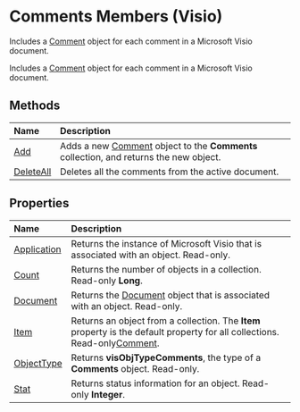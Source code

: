 
# Comments Members (Visio)
Includes a [Comment](f028cc03-0ef1-8017-a936-d30d45211864.md) object for each comment in a Microsoft Visio document.

Includes a [Comment](f028cc03-0ef1-8017-a936-d30d45211864.md) object for each comment in a Microsoft Visio document.


## Methods



|**Name**|**Description**|
|:-----|:-----|
|[Add](da02de49-8057-7e5c-6b59-0a013e56256d.md)|Adds a new [Comment](f028cc03-0ef1-8017-a936-d30d45211864.md) object to the **Comments** collection, and returns the new object.|
|[DeleteAll](50777ed3-553c-90ae-2d30-9dde412fe6b9.md)|Deletes all the comments from the active document.|

## Properties



|**Name**|**Description**|
|:-----|:-----|
|[Application](7b283c24-aa66-9d78-b50b-da55763add84.md)|Returns the instance of Microsoft Visio that is associated with an object. Read-only.|
|[Count](abac02d5-5047-2c9d-5c5c-e2738f99a4a6.md)|Returns the number of objects in a collection. Read-only  **Long**.|
|[Document](507d4698-e282-f8a9-1299-c67945ee5fc4.md)|Returns the [Document](21640062-13a2-a2b2-7c61-7e707671207c.md) object that is associated with an object. Read-only.|
|[Item](fed2a079-de87-d5ce-1d74-0bfa5a328441.md)|Returns an object from a collection. The  **Item** property is the default property for all collections. Read-only[Comment](f028cc03-0ef1-8017-a936-d30d45211864.md).|
|[ObjectType](06544d73-ce00-2c89-1ecb-20541b251d57.md)|Returns  **visObjTypeComments**, the type of a  **Comments** object. Read-only.|
|[Stat](1f5f29b2-236c-91b6-6d25-7bacc37ca96c.md)|Returns status information for an object. Read-only  **Integer**.|
